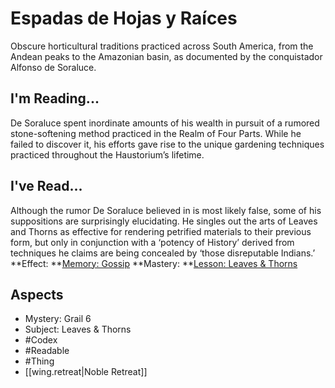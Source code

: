 # Espadas de Hojas y Raíces
Obscure horticultural traditions practiced across South America, from the Andean peaks to the Amazonian basin, as documented by the conquistador Alfonso de Soraluce.
## I'm Reading...
De Soraluce spent inordinate amounts of his wealth in pursuit of a rumored stone-softening method practiced in the Realm of Four Parts. While he failed to discover it, his efforts gave rise to the unique gardening techniques practiced throughout the Haustorium’s lifetime.
## I've Read...
Although the rumor De Soraluce believed in is most likely false, some of his suppositions are surprisingly elucidating. He singles out the arts of Leaves and Thorns as effective for rendering petrified materials to their previous form, but only in conjunction with a ‘potency of History’ derived from techniques he claims are being concealed by ‘those disreputable Indians.’
**Effect: **[Memory: Gossip](https://uadaf.theevilroot.xyz/rowenarium/element/mem.gossip)
**Mastery: **[Lesson: Leaves & Thorns](https://uadaf.theevilroot.xyz/rowenarium/element/x.leaves.thorns)
## Aspects
- Mystery: Grail 6
- Subject: Leaves & Thorns
- #Codex
- #Readable
- #Thing
- [[wing.retreat|Noble Retreat]]